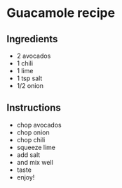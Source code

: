 # Guacamole recipe


## Ingredients

- 2 avocados
- 1 chili
- 1 lime
- 1 tsp salt
- 1/2 onion


## Instructions

- chop avocados
- chop onion
- chop chili
- squeeze lime
- add salt
- and mix well
- taste 
- enjoy!
